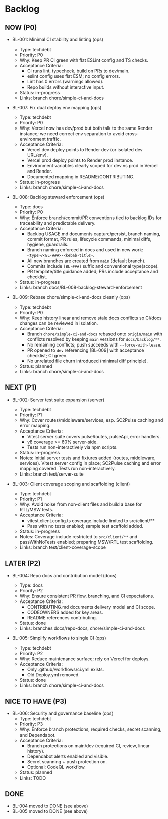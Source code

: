 # Backlog

## NOW (P0)

- BL-001: Minimal CI stability and linting (ops)
  - Type: techdebt
  - Priority: P0
  - Why: Keep PR CI green with flat ESLint config and TS checks.
  - Acceptance Criteria:
    - CI runs lint, typecheck, build on PRs to dev/main.
    - eslint config uses flat ESM; no config errors.
    - Lint has 0 errors (warnings allowed).
    - Repo builds without interactive input.
  - Status: in-progress
  - Links: branch chore/simple-ci-and-docs

- BL-007: Fix dual deploy env mapping (ops)
  - Type: techdebt
  - Priority: P0
  - Why: Vercel now has dev/prod but both talk to the same Render instance; we need correct env separation to avoid cross-environment traffic.
  - Acceptance Criteria:
    - Vercel dev deploy points to Render dev (or isolated dev URL/env).
    - Vercel prod deploy points to Render prod instance.
    - Environment variables clearly scoped for dev vs prod in Vercel and Render.
    - Documented mapping in README/CONTRIBUTING.
  - Status: in-progress
  - Links: branch chore/simple-ci-and-docs

- BL-008: Backlog steward enforcement (ops)
  - Type: docs
  - Priority: P0
  - Why: Enforce branch/commit/PR conventions tied to backlog IDs for traceability and predictable delivery.
  - Acceptance Criteria:
    - Backlog USAGE.md documents capture/persist, branch naming, commit format, PR rules, lifecycle commands, minimal diffs, hygiene, guardrails.
    - Branch naming enforced in docs and used in new work: `<type>/<BL-###>-<kebab-title>`.
    - All new branches are created from `main` (default branch).
    - Commits include `[BL-###]` suffix and conventional type(scope).
    - PR template/title guidance added; PRs include acceptance and checklist.
  - Status: in-progress
  - Links: branch docs/BL-008-backlog-steward-enforcement

- BL-009: Rebase chore/simple-ci-and-docs cleanly (ops)
  - Type: techdebt
  - Priority: P0
  - Why: Keep history linear and remove stale docs conflicts so CI/docs changes can be reviewed in isolation.
  - Acceptance Criteria:
    - Branch `chore/simple-ci-and-docs` rebased onto `origin/main` with conflicts resolved by keeping `main` versions for `docs/backlog/**`.
    - No remaining conflicts; push succeeds with `--force-with-lease`.
    - PR opened to `dev` referencing [BL-009] with acceptance checklist; CI green.
    - No unrelated file churn introduced (minimal diff principle).
  - Status: planned
  - Links: branch chore/simple-ci-and-docs

## NEXT (P1)

- BL-002: Server test suite expansion (server)
  - Type: techdebt
  - Priority: P1
  - Why: Cover routes/middleware/services, esp. SC2Pulse caching and error mapping.
  - Acceptance Criteria:
    - Vitest server suite covers pulseRoutes, pulseApi, error handlers.
    - v8 coverage >= 60% server-side.
    - Tests run non-interactively via npm scripts.
  - Status: in-progress
  - Notes: Initial server tests and fixtures added (routes, middleware, services). Vitest server config in place; SC2Pulse caching and error mapping covered. Tests run non-interactively.
  - Links: branch test/server-suite

- BL-003: Client coverage scoping and scaffolding (client)
  - Type: techdebt
  - Priority: P1
  - Why: Avoid noise from non-client files and build a base for RTL/MSW tests.
  - Acceptance Criteria:
    - vitest.client.config.ts coverage.include limited to src/client/**
    - Pass with no tests enabled; sample test scaffold added.
  - Status: in-progress
  - Notes: Coverage include restricted to `src/client/**` and passWithNoTests enabled; preparing MSW/RTL test scaffolding.
  - Links: branch test/client-coverage-scope

## LATER (P2)

- BL-004: Repo docs and contribution model (docs)
  - Type: docs
  - Priority: P2
  - Why: Ensure consistent PR flow, branching, and CI expectations.
  - Acceptance Criteria:
    - CONTRIBUTING.md documents delivery model and CI scope.
    - CODEOWNERS added for key areas.
    - README references contributing.
  - Status: done
  - Links: branches docs/repo-docs, chore/simple-ci-and-docs

- BL-005: Simplify workflows to single CI (ops)
  - Type: techdebt
  - Priority: P2
  - Why: Reduce maintenance surface; rely on Vercel for deploys.
  - Acceptance Criteria:
    - Only .github/workflows/ci.yml exists.
    - Old Deploy.yml removed.
  - Status: done
  - Links: branch chore/simple-ci-and-docs

## NICE TO HAVE (P3)

- BL-006: Security and governance baseline (ops)
  - Type: techdebt
  - Priority: P3
  - Why: Enforce branch protections, required checks, secret scanning, and Dependabot.
  - Acceptance Criteria:
    - Branch protections on main/dev (required CI, review, linear history).
    - Dependabot alerts enabled and visible.
    - Secret scanning + push protection on.
    - Optional: CodeQL workflow.
  - Status: planned
  - Links: TODO

## DONE

- BL-004 moved to DONE (see above)
- BL-005 moved to DONE (see above)
